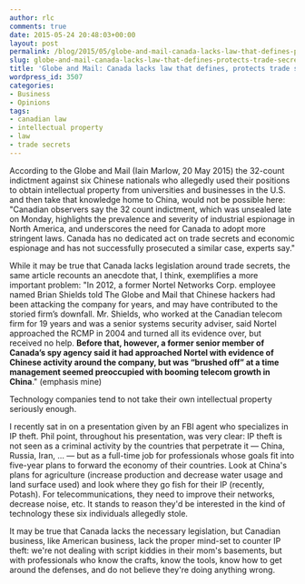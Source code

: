 ```yaml
---
author: rlc
comments: true
date: 2015-05-24 20:48:03+00:00
layout: post
permalink: /blog/2015/05/globe-and-mail-canada-lacks-law-that-defines-protects-trade-secrets/
slug: globe-and-mail-canada-lacks-law-that-defines-protects-trade-secrets
title: 'Globe and Mail: Canada lacks law that defines, protects trade secrets'
wordpress_id: 3507
categories:
- Business
- Opinions
tags:
- canadian law
- intellectual property
- law
- trade secrets
---
```


According to the Globe and Mail (Iain Marlow, 20 May 2015) the 32-count indictment against six Chinese nationals who allegedly used their positions to obtain intellectual property from universities and businesses in the U.S. and then take that knowledge home to China, would not be possible here: "Canadian observers say the 32 count indictment, which was unsealed late on Monday, highlights the prevalence and severity of industrial espionage in North America, and underscores the need for Canada to adopt more stringent laws. Canada has no dedicated act on trade secrets and economic espionage and has not successfully prosecuted a similar case, experts say."
<!--more-->
While it may be true that Canada lacks legislation around trade secrets, the same article recounts an anecdote that, I think, exemplifies a more important problem: "In 2012, a former Nortel Networks Corp. employee named Brian Shields told The Globe and Mail that Chinese hackers had been attacking the company for years, and may have contributed to the storied firm’s downfall. Mr. Shields, who worked at the Canadian telecom firm for 19 years and was a senior systems security adviser, said Nortel approached the RCMP in 2004 and turned all its evidence over, but received no help. **Before that, however, a former senior member of Canada’s spy agency said it had approached Nortel with evidence of Chinese activity around the company, but was “brushed off” at a time management seemed preoccupied with booming telecom growth in China**." (emphasis mine)

Technology companies tend to not take their own intellectual property seriously enough.

I recently sat in on a presentation given by an FBI agent who specializes in IP theft. Phil point, throughout his presentation, was very clear: IP theft is not seen as a criminal activity by the countries that perpetrate it — China, Russia, Iran, ... — but as a full-time job for professionals whose goals fit into five-year plans to forward the economy of their countries. Look at China's plans for agriculture (increase production and decrease water usage and land surface used) and look where they go fish for their IP (recently, Potash). For telecommunications, they need to improve their networks, decrease noise, etc. It stands to reason they'd be interested in the kind of technology these six individuals allegedly stole.

It may be true that Canada lacks the necessary legislation, but Canadian business, like American business, lack the proper mind-set to counter IP theft: we're not dealing with script kiddies in their mom's basements, but with professionals who know the crafts, know the tools, know how to get around the defenses, and do not believe they're doing anything wrong.
